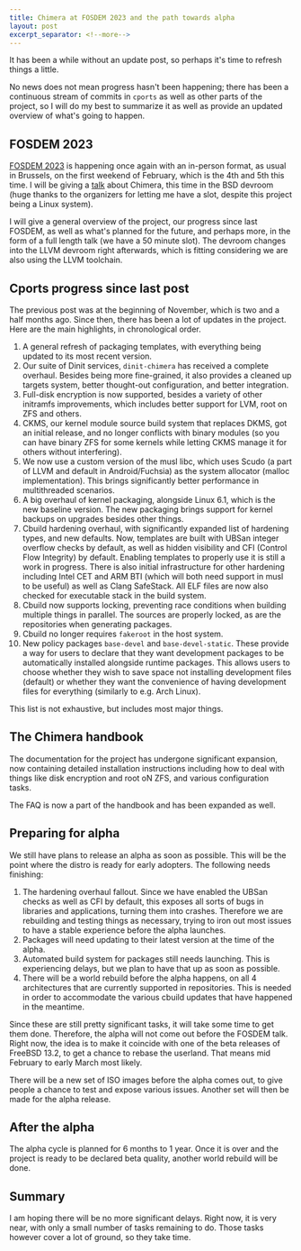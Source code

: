 ```yaml
---
title: Chimera at FOSDEM 2023 and the path towards alpha
layout: post
excerpt_separator: <!--more-->
---
```


It has been a while without an update post, so perhaps it's time to
refresh things a little.

No news does not mean progress hasn't been happening; there has been
a continuous stream of commits in `cports` as well as other parts of
the project, so I will do my best to summarize it as well as provide
an updated overview of what's going to happen.

<!--more-->

## FOSDEM 2023

[FOSDEM 2023](https://fosdem.org) is happening once again with an
in-person format, as usual in Brussels, on the first weekend of
February, which is the 4th and 5th this time. I will be giving a
[talk](https://fosdem.org/2023/schedule/event/chimera_linux) about
Chimera, this time in the BSD devroom (huge thanks to the organizers
for letting me have a slot, despite this project being a Linux system).

I will give a general overview of the project, our progress since last
FOSDEM, as well as what's planned for the future, and perhaps more,
in the form of a full length talk (we have a 50 minute slot). The
devroom changes into the LLVM devroom right afterwards, which is
fitting considering we are also using the LLVM toolchain.

## Cports progress since last post

The previous post was at the beginning of November, which is two and
a half months ago. Since then, there has been a lot of updates in
the project. Here are the main highlights, in chronological order.

1. A general refresh of packaging templates, with everything being
   updated to its most recent version.
2. Our suite of Dinit services, `dinit-chimera` has received a complete
   overhaul. Besides being more fine-grained, it also provides a cleaned
   up targets system, better thought-out configuration, and better
   integration.
3. Full-disk encryption is now supported, besides a variety of other
   initramfs improvements, which includes better support for LVM,
   root on ZFS and others.
4. CKMS, our kernel module source build system that replaces DKMS,
   got an initial release, and no longer conflicts with binary
   modules (so you can have binary ZFS for some kernels while
   letting CKMS manage it for others without interfering).
5. We now use a custom version of the musl libc, which uses Scudo
   (a part of LLVM and default in Android/Fuchsia) as the system
   allocator (malloc implementation). This brings significantly
   better performance in multithreaded scenarios.
6. A big overhaul of kernel packaging, alongside Linux 6.1, which
   is the new baseline version. The new packaging brings support
   for kernel backups on upgrades besides other things.
7. Cbuild hardening overhaul, with significantly expanded list of
   hardening types, and new defaults. Now, templates are built with
   UBSan integer overflow checks by default, as well as hidden
   visibility and CFI (Control Flow Integrity) by default. Enabling
   templates to properly use it is still a work in progress. There
   is also initial infrastructure for other hardening including
   Intel CET and ARM BTI (which will both need support in musl
   to be useful) as well as Clang SafeStack. All ELF files are
   now also checked for executable stack in the build system.
8. Cbuild now supports locking, preventing race conditions when
   building multiple things in parallel. The sources are properly
   locked, as are the repositories when generating packages.
9. Cbuild no longer requires `fakeroot` in the host system.
10. New policy packages `base-devel` and `base-devel-static`. These
    provide a way for users to declare that they want development
    packages to be automatically installed alongside runtime packages.
    This allows users to choose whether they wish to save space not
    installing development files (default) or whether they want the
    convenience of having development files for everything (similarly
    to e.g. Arch Linux).

This list is not exhaustive, but includes most major things.

## The Chimera handbook

The documentation for the project has undergone significant expansion,
now containing detailed installation instructions including how to
deal with things like disk encryption and root oN ZFS, and various
configuration tasks.

The FAQ is now a part of the handbook and has been expanded as well.

## Preparing for alpha

We still have plans to release an alpha as soon as possible. This will
be the point where the distro is ready for early adopters. The following
needs finishing:

1. The hardening overhaul fallout. Since we have enabled the UBSan
   checks as well as CFI by default, this exposes all sorts of bugs
   in libraries and applications, turning them into crashes. Therefore
   we are rebuilding and testing things as necessary, trying to iron
   out most issues to have a stable experience before the alpha launches.
2. Packages will need updating to their latest version at the time of the
   alpha.
3. Automated build system for packages still needs launching. This is
   experiencing delays, but we plan to have that up as soon as possible.
4. There will be a world rebuild before the alpha happens, on all 4
   architectures that are currently supported in repositories. This is
   needed in order to accommodate the various cbuild updates that have
   happened in the meantime.

Since these are still pretty significant tasks, it will take some time
to get them done. Therefore, the alpha will not come out before the
FOSDEM talk. Right now, the idea is to make it coincide with one of
the beta releases of FreeBSD 13.2, to get a chance to rebase the
userland. That means mid February to early March most likely.

There will be a new set of ISO images before the alpha comes out, to
give people a chance to test and expose various issues. Another set
will then be made for the alpha release.

## After the alpha

The alpha cycle is planned for 6 months to 1 year. Once it is over and
the project is ready to be declared beta quality, another world rebuild
will be done.

## Summary

I am hoping there will be no more significant delays. Right now, it is
very near, with only a small number of tasks remaining to do. Those tasks
however cover a lot of ground, so they take time.
